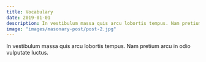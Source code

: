 ```yaml
---
title: Vocabulary
date: 2019-01-01
description: In vestibulum massa quis arcu lobortis tempus. Nam pretium arcu in odio vulputate luctus.
image: "images/masonary-post/post-2.jpg"
---
```


In vestibulum massa quis arcu lobortis tempus. Nam pretium arcu in odio vulputate luctus.

